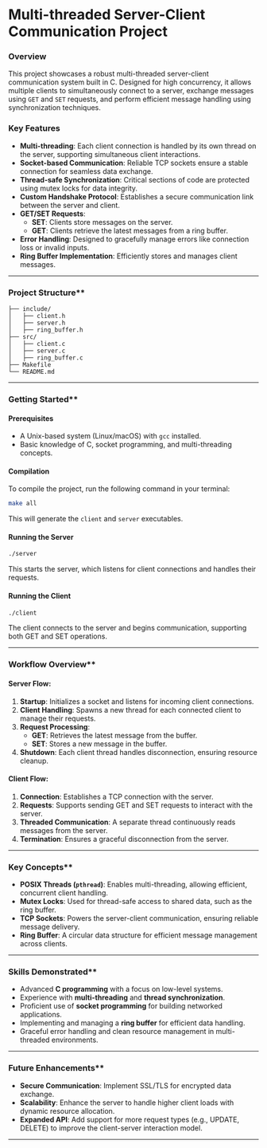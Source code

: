 
# Multi-threaded Server-Client Communication Project

### **Overview**

This project showcases a robust multi-threaded server-client communication system built in C. Designed for high concurrency, it allows multiple clients to simultaneously connect to a server, exchange messages using `GET` and `SET` requests, and perform efficient message handling using synchronization techniques.

### **Key Features**

- **Multi-threading**: Each client connection is handled by its own thread on the server, supporting simultaneous client interactions.
- **Socket-based Communication**: Reliable TCP sockets ensure a stable connection for seamless data exchange.
- **Thread-safe Synchronization**: Critical sections of code are protected using mutex locks for data integrity.
- **Custom Handshake Protocol**: Establishes a secure communication link between the server and client.
- **GET/SET Requests**: 
  - **SET**: Clients store messages on the server.
  - **GET**: Clients retrieve the latest messages from a ring buffer.
- **Error Handling**: Designed to gracefully manage errors like connection loss or invalid inputs.
- **Ring Buffer Implementation**: Efficiently stores and manages client messages.

---

### Project Structure**

```
├── include/
│   ├── client.h
│   ├── server.h
│   ├── ring_buffer.h
├── src/
│   ├── client.c
│   ├── server.c
│   ├── ring_buffer.c
├── Makefile
└── README.md
```

---

### Getting Started**

#### **Prerequisites**

- A Unix-based system (Linux/macOS) with `gcc` installed.
- Basic knowledge of C, socket programming, and multi-threading concepts.

#### **Compilation**

To compile the project, run the following command in your terminal:

```bash
make all
```

This will generate the `client` and `server` executables.

#### **Running the Server**

```bash
./server
```

This starts the server, which listens for client connections and handles their requests.

#### **Running the Client**

```bash
./client
```

The client connects to the server and begins communication, supporting both GET and SET operations.

---

### Workflow Overview**

#### **Server Flow**:
1. **Startup**: Initializes a socket and listens for incoming client connections.
2. **Client Handling**: Spawns a new thread for each connected client to manage their requests.
3. **Request Processing**: 
   - **GET**: Retrieves the latest message from the buffer.
   - **SET**: Stores a new message in the buffer.
4. **Shutdown**: Each client thread handles disconnection, ensuring resource cleanup.

#### **Client Flow**:
1. **Connection**: Establishes a TCP connection with the server.
2. **Requests**: Supports sending GET and SET requests to interact with the server.
3. **Threaded Communication**: A separate thread continuously reads messages from the server.
4. **Termination**: Ensures a graceful disconnection from the server.

---

### Key Concepts**

- **POSIX Threads (`pthread`)**: Enables multi-threading, allowing efficient, concurrent client handling.
- **Mutex Locks**: Used for thread-safe access to shared data, such as the ring buffer.
- **TCP Sockets**: Powers the server-client communication, ensuring reliable message delivery.
- **Ring Buffer**: A circular data structure for efficient message management across clients.

---

### Skills Demonstrated**

- Advanced **C programming** with a focus on low-level systems.
- Experience with **multi-threading** and **thread synchronization**.
- Proficient use of **socket programming** for building networked applications.
- Implementing and managing a **ring buffer** for efficient data handling.
- Graceful error handling and clean resource management in multi-threaded environments.

---

### Future Enhancements**

- **Secure Communication**: Implement SSL/TLS for encrypted data exchange.
- **Scalability**: Enhance the server to handle higher client loads with dynamic resource allocation.
- **Expanded API**: Add support for more request types (e.g., UPDATE, DELETE) to improve the client-server interaction model.

---
